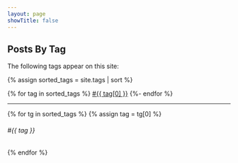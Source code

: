 ```yaml
---
layout: page
showTitle: false
---
```


## Posts By Tag

The following tags appear on this site:

{% assign sorted_tags = site.tags | sort %}

{% for tag in sorted_tags %}
<span class="tag-wrapper"><a class="tag" href="#{{ tag[0]  }}">#{{ tag[0] }}</a></span>
{%- endfor %}
<hr/>


{% for tg in sorted_tags %}
{% assign tag = tg[0] %}

<div id="{{ tag | slugify }}" class="tag-div">
<h6 class="tag-header-inactive" name="{{ tag | slugify }}">#{{ tag }}</h6>

<ul>
{% for post in site.tags[tag] %}
  <li><a href="{{ post.url }}">{{ post.title }}</a><br/>
    {{ post.description | default: post.excerpt }}
  </li>
{% endfor %}
</ul>

</div>

{% endfor %}

<!-- Add the following CSS to hide sections by default -->
<style>
.tag-div ul {
  display: none;
}
</style>

<!-- Add the following JavaScript to handle collapsing and expanding -->
<script>
document.addEventListener('DOMContentLoaded', function() {

function closeAllSections() {
  var contents = document.querySelectorAll('.tag-div ul');
  contents.forEach(function(content) {
    content.style.display = 'none';
  });

  // Set all headers to inactive
  var headers = document.querySelectorAll('.tag-div h6');
  headers.forEach(function(header) {
    header.classList.remove('tag-header-active');
    header.classList.add('tag-header-inactive');
  });
}

function openSection(id) {
  closeAllSections();
  var content = document.querySelector('#' + id + ' ul');
  var header = document.querySelector('#' + id + ' h6');
  if (content && header) {
    content.style.display = 'block';
    // Set the active header class
    header.classList.remove('tag-header-inactive');
    header.classList.add('tag-header-active');
  }
}

  // Add click event listeners to all h6 headers
  var headers = document.querySelectorAll('.tag-div h6');
  headers.forEach(function(header) {
    header.addEventListener('click', function() {
      var id = header.parentElement.id;
      openSection(id);
    });
  });

  // Function to open section based on hash
function handleHash() {
  if (window.location.hash) {
    var id = window.location.hash.substring(1);
    openSection(id);
    // Scroll to the section
    var elem = document.getElementById(id);
    if (elem) {
      elem.scrollIntoView();
    }
  } else {
    var tagDivs = document.querySelectorAll('.tag-div');
    if (tagDivs.length === 1) {
      // If only one tag, open it by default
      var id = tagDivs[0].id;
      openSection(id);
    } else {
      // If multiple tags, close all sections
      closeAllSections();
    }
  }
}

  // On page load
  handleHash();

  // On hash change
  window.addEventListener('hashchange', handleHash);

});
</script>
